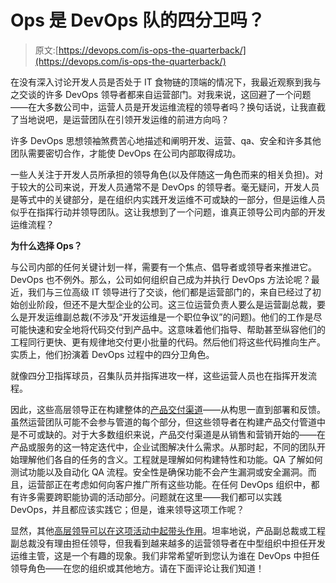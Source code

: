# Ops 是 DevOps 队的四分卫吗？

> 原文:[https://devops.com/is-ops-the-quarterback/](https://devops.com/is-ops-the-quarterback/)

在没有深入讨论开发人员是否处于 IT 食物链的顶端的情况下，我最近观察到我与之交谈的许多 DevOps 领导者都来自运营部门。对我来说，这回避了一个问题——在大多数公司中，运营人员是开发运维流程的领导者吗？换句话说，让我直截了当地说吧，是运营团队在引领开发运维的前进方向吗？

许多 DevOps 思想领袖煞费苦心地描述和阐明开发、运营、qa、安全和许多其他团队需要密切合作，才能使 DevOps 在公司内部取得成功。

一些人关注于开发人员所承担的领导角色(以及伴随这一角色而来的相关负担)。对于较大的公司来说，开发人员通常不是 DevOps 的领导者。毫无疑问，开发人员是等式中的关键部分，是在组织内实践开发运维不可或缺的一部分，但是运维人员似乎在指挥行动并领导团队。这让我想到了一个问题，谁真正领导公司内部的开发运维流程？

**为什么选择 Ops？**

与公司内部的任何关键计划一样，需要有一个焦点、倡导者或领导者来推进它。DevOps 也不例外。那么，公司如何组织自己成为并执行 DevOps 方法论呢？最近，我们与三位高级 IT 领导进行了交谈，他们都是运营部门的，来自已经过了初始创业阶段，但还不是大型企业的公司。这三位运营负责人要么是运营副总裁，要么是开发运维副总裁(不涉及“开发运维是一个职位争议”的问题)。他们的工作是尽可能快速和安全地将代码交付到产品中。这意味着他们指导、帮助甚至纵容他们的工程同行更快、更有规律地交付更小批量的代码。然后他们将这些代码推向生产。实质上，他们扮演着 DevOps 过程中的四分卫角色。

就像四分卫指挥球员，召集队员并指挥进攻一样，这些运营人员也在指挥开发流程。

因此，这些高层领导正在构建整体的[产品交付渠道](https://devops.com/blogs/devops-and-continuious-delivery-the-need-for-speed/)——从构思一直到部署和反馈。虽然运营团队可能不会参与管道的每个部分，但这些领导者在构建产品交付管道中是不可或缺的。对于大多数组织来说，产品交付渠道是从销售和营销开始的——在产品或服务的这一特定迭代中，企业试图解决什么需求。从那时起，不同的团队开始理解他们各自的任务的含义。工程就是理解如何构建特性和功能。QA 了解如何测试功能以及自动化 QA 流程。安全性是确保功能不会产生漏洞或安全漏洞。而且，运营部正在考虑如何向客户推广所有这些功能。在任何 DevOps 组织中，都有许多需要跨职能协调的活动部分。问题就在这里——我们都可以实践 DevOps，并且都应该实践它；但是，谁来领导这项工作呢？

显然，其他[高层领导可以在这项活动中起带头作用](https://devops.com/features/turn-executives-devops-champions/)。坦率地说，产品副总裁或工程副总裁没有理由担任领导，但我看到越来越多的运营领导者在中型组织中担任开发运维主管，这是一个有趣的现象。我们非常希望听到您认为谁在 DevOps 中担任领导角色——在您的组织或其他地方。请在下面评论让我们知道！
